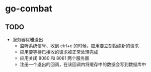 # go-combat
## TODO
- 服务器优雅退出
  - 监听系统信号、收到 ctrl+c 的时候，应用要立刻拒绝新的请求
  - 应用要等待已接收的请求被正常处理完成
  - 应用关闭 8080 和 8081 两个服务器
  - 注册一个退出的回调，在该回调内将缓存中的数据会写到数据库中
